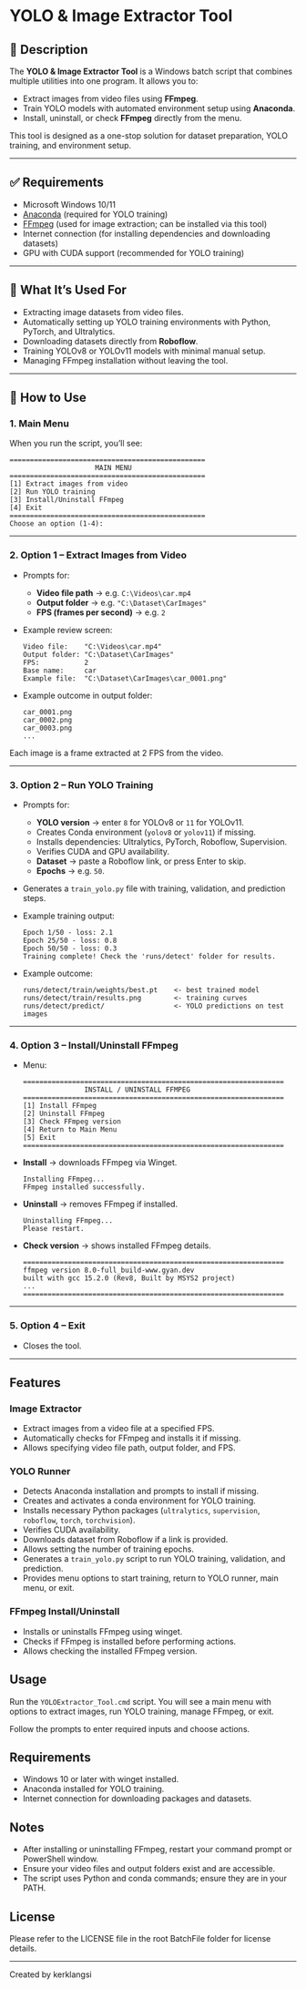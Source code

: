 # YOLO & Image Extractor Tool

## 📌 Description

The **YOLO & Image Extractor Tool** is a Windows batch script that combines multiple utilities into one program.
It allows you to:

* Extract images from video files using **FFmpeg**.
* Train YOLO models with automated environment setup using **Anaconda**.
* Install, uninstall, or check **FFmpeg** directly from the menu.

This tool is designed as a one-stop solution for dataset preparation, YOLO training, and environment setup.

---

## ✅ Requirements

* Microsoft Windows 10/11
* [Anaconda](https://www.anaconda.com/) (required for YOLO training)
* [FFmpeg](https://ffmpeg.org/) (used for image extraction; can be installed via this tool)
* Internet connection (for installing dependencies and downloading datasets)
* GPU with CUDA support (recommended for YOLO training)

---

## 🎯 What It’s Used For

* Extracting image datasets from video files.
* Automatically setting up YOLO training environments with Python, PyTorch, and Ultralytics.
* Downloading datasets directly from **Roboflow**.
* Training YOLOv8 or YOLOv11 models with minimal manual setup.
* Managing FFmpeg installation without leaving the tool.

---

## 🚀 How to Use

### 1. Main Menu

When you run the script, you’ll see:

```
================================================
                     MAIN MENU
================================================
[1] Extract images from video
[2] Run YOLO training
[3] Install/Uninstall FFmpeg
[4] Exit
================================================
Choose an option (1-4):
```

---

### 2. Option 1 – Extract Images from Video

* Prompts for:

  * **Video file path** → e.g. `C:\Videos\car.mp4`
  * **Output folder** → e.g. `"C:\Dataset\CarImages"`
  * **FPS (frames per second)** → e.g. `2`

* Example review screen:

  ```
  Video file:    "C:\Videos\car.mp4"
  Output folder: "C:\Dataset\CarImages"
  FPS:           2
  Base name:     car
  Example file:  "C:\Dataset\CarImages\car_0001.png"
  ```

* Example outcome in output folder:

  ```
  car_0001.png
  car_0002.png
  car_0003.png
  ...
  ```

Each image is a frame extracted at 2 FPS from the video.

---

### 3. Option 2 – Run YOLO Training

* Prompts for:

  * **YOLO version** → enter `8` for YOLOv8 or `11` for YOLOv11.
  * Creates Conda environment (`yolov8` or `yolov11`) if missing.
  * Installs dependencies: Ultralytics, PyTorch, Roboflow, Supervision.
  * Verifies CUDA and GPU availability.
  * **Dataset** → paste a Roboflow link, or press Enter to skip.
  * **Epochs** → e.g. `50`.

* Generates a `train_yolo.py` file with training, validation, and prediction steps.

* Example training output:

  ```
  Epoch 1/50 - loss: 2.1
  Epoch 25/50 - loss: 0.8
  Epoch 50/50 - loss: 0.3
  Training complete! Check the 'runs/detect' folder for results.
  ```

* Example outcome:

  ```
  runs/detect/train/weights/best.pt    <- best trained model
  runs/detect/train/results.png        <- training curves
  runs/detect/predict/                 <- YOLO predictions on test images
  ```

---

### 4. Option 3 – Install/Uninstall FFmpeg

* Menu:

  ```
  ================================================================
                 INSTALL / UNINSTALL FFMPEG
  ================================================================
  [1] Install FFmpeg
  [2] Uninstall FFmpeg
  [3] Check FFmpeg version
  [4] Return to Main Menu
  [5] Exit
  ================================================================
  ```

* **Install** → downloads FFmpeg via Winget.

  ```
  Installing FFmpeg...
  FFmpeg installed successfully.
  ```

* **Uninstall** → removes FFmpeg if installed.

  ```
  Uninstalling FFmpeg...
  Please restart.
  ```

* **Check version** → shows installed FFmpeg details.

  ```
  ================================================================
  ffmpeg version 8.0-full_build-www.gyan.dev
  built with gcc 15.2.0 (Rev8, Built by MSYS2 project)
  ...
  ================================================================
  ```

---

### 5. Option 4 – Exit

* Closes the tool.

---

## Features

### Image Extractor

* Extract images from a video file at a specified FPS.
* Automatically checks for FFmpeg and installs it if missing.
* Allows specifying video file path, output folder, and FPS.

### YOLO Runner

* Detects Anaconda installation and prompts to install if missing.
* Creates and activates a conda environment for YOLO training.
* Installs necessary Python packages (`ultralytics`, `supervision`, `roboflow`, `torch`, `torchvision`).
* Verifies CUDA availability.
* Downloads dataset from Roboflow if a link is provided.
* Allows setting the number of training epochs.
* Generates a `train_yolo.py` script to run YOLO training, validation, and prediction.
* Provides menu options to start training, return to YOLO runner, main menu, or exit.

### FFmpeg Install/Uninstall

* Installs or uninstalls FFmpeg using winget.
* Checks if FFmpeg is installed before performing actions.
* Allows checking the installed FFmpeg version.

## Usage

Run the `YOLOExtractor_Tool.cmd` script. You will see a main menu with options to extract images, run YOLO training, manage FFmpeg, or exit.

Follow the prompts to enter required inputs and choose actions.

## Requirements

* Windows 10 or later with winget installed.
* Anaconda installed for YOLO training.
* Internet connection for downloading packages and datasets.

## Notes

* After installing or uninstalling FFmpeg, restart your command prompt or PowerShell window.
* Ensure your video files and output folders exist and are accessible.
* The script uses Python and conda commands; ensure they are in your PATH.

## License

Please refer to the LICENSE file in the root BatchFile folder for license details.

---

Created by kerklangsi